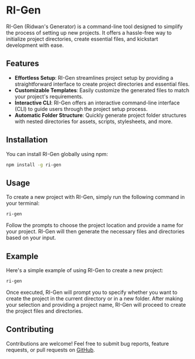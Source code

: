 # RI-Gen

RI-Gen (Ridwan's Generator) is a command-line tool designed to simplify the process of setting up new projects. It offers a hassle-free way to initialize project directories, create essential files, and kickstart development with ease.

## Features

- **Effortless Setup**: RI-Gen streamlines project setup by providing a straightforward interface to create project directories and essential files.
- **Customizable Templates**: Easily customize the generated files to match your project's requirements.
- **Interactive CLI**: RI-Gen offers an interactive command-line interface (CLI) to guide users through the project setup process.
- **Automatic Folder Structure**: Quickly generate project folder structures with nested directories for assets, scripts, stylesheets, and more.

## Installation

You can install RI-Gen globally using npm:

```bash
npm install -g ri-gen
```

## Usage

To create a new project with RI-Gen, simply run the following command in your terminal:

```bash
ri-gen
```

Follow the prompts to choose the project location and provide a name for your project. RI-Gen will then generate the necessary files and directories based on your input.

## Example

Here's a simple example of using RI-Gen to create a new project:

```bash
ri-gen
```

Once executed, RI-Gen will prompt you to specify whether you want to create the project in the current directory or in a new folder. After making your selection and providing a project name, RI-Gen will proceed to create the project files and directories.

## Contributing

Contributions are welcome! Feel free to submit bug reports, feature requests, or pull requests on [GitHub](https://github.com/Ridwanade0/ri-gen).
